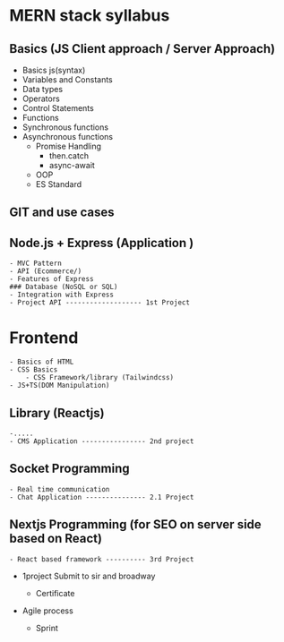 # MERN stack syllabus 
## Basics (JS Client approach / Server Approach)
- Basics js(syntax)
- Variables and Constants
- Data types
- Operators
- Control Statements
- Functions
 - Synchronous functions
 - Asynchronous functions
    - Promise Handling
        - then.catch
        - async-await
    - OOP
    - ES Standard
## GIT and use cases
## Node.js + Express (Application )
    - MVC Pattern
    - API (Ecommerce/)
    - Features of Express
    ### Database (NoSQL or SQL)
    - Integration with Express
    - Project API ------------------- 1st Project

# Frontend
    - Basics of HTML
    - CSS Basics
        - CSS Framework/library (Tailwindcss)
    - JS+TS(DOM Manipulation)
## Library (Reactjs)
    -.....
    - CMS Application ---------------- 2nd project
## Socket Programming
    - Real time communication
    - Chat Application --------------- 2.1 Project
## Nextjs Programming (for SEO on server side based on React)
    - React based framework ---------- 3rd Project

- 1project Submit to sir and broadway
    - Certificate 

- Agile process 
    - Sprint
    
